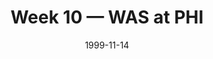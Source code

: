 ---
layout: game
title: Week 10 — WAS at PHI
season: 1999
game_id: 1999_10_WAS_PHI
week: 10
date: 1999-11-14
home_team: PHI
away_team: WAS
final_home: 35
final_away: 28
pbp_url: /assets/data/pbp/1999/1999_10_WAS_PHI.csv.gz
---